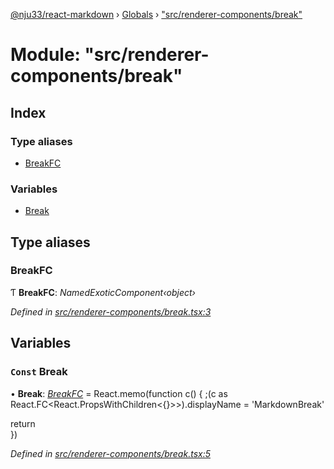 [@nju33/react-markdown](../README.md) › [Globals](../globals.md) › ["src/renderer-components/break"](_src_renderer_components_break_.md)

# Module: "src/renderer-components/break"

## Index

### Type aliases

* [BreakFC](_src_renderer_components_break_.md#breakfc)

### Variables

* [Break](_src_renderer_components_break_.md#const-break)

## Type aliases

###  BreakFC

Ƭ **BreakFC**: *NamedExoticComponent‹object›*

*Defined in [src/renderer-components/break.tsx:3](https://github.com/nju33/react-markdown/blob/7fe748e/src/renderer-components/break.tsx#L3)*

## Variables

### `Const` Break

• **Break**: *[BreakFC](_src_renderer_components_break_.md#breakfc)* = React.memo(function c() {
  ;(c as React.FC<React.PropsWithChildren<{}>>).displayName = 'MarkdownBreak'

  return <br className="md__break" />
})

*Defined in [src/renderer-components/break.tsx:5](https://github.com/nju33/react-markdown/blob/7fe748e/src/renderer-components/break.tsx#L5)*
